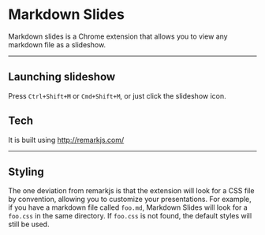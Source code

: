 # Markdown Slides

Markdown slides is a Chrome extension that allows you to view any markdown file as a slideshow.

---

## Launching slideshow

Press `Ctrl+Shift+M` or `Cmd+Shift+M`, or just click the slideshow icon.

## Tech

It is built using http://remarkjs.com/

---

## Styling

The one deviation from remarkjs is that the extension will look for a CSS file by convention, allowing you to customize your presentations. For example, if you have a markdown file called `foo.md`, Markdown Slides will look for a `foo.css` in the same directory. If `foo.css` is not found, the default styles will still be used.
